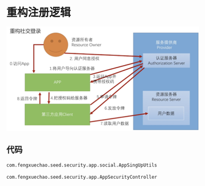 # 重构注册逻辑

![重构社交登录_架构_授权码模式.png](重构社交登录_架构_授权码模式.png)

## 代码

`com.fengxuechao.seed.security.app.social.AppSingUpUtils`

`com.fengxuechao.seed.security.app.AppSecurityController`

